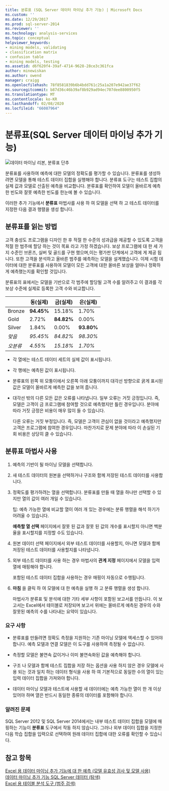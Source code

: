 ```yaml
---
title: 분류표 (SQL Server 데이터 마이닝 추가 기능) | Microsoft Docs
ms.custom: ''
ms.date: 12/29/2017
ms.prod: sql-server-2014
ms.reviewer: ''
ms.technology: analysis-services
ms.topic: conceptual
helpviewer_keywords:
- mining models, validating
- classification matrix
- confusion table
- mining models, testing
ms.assetid: d6f620f4-39af-4714-9628-28ce3c361fca
author: minewiskan
ms.author: owend
manager: craigg
ms.openlocfilehash: 78f8581839b6b4bdd761c25a1a207e942ae37f62
ms.sourcegitcommit: b87d36c46b39af8b929ad94ec707dee8800950f5
ms.translationtype: MT
ms.contentlocale: ko-KR
ms.lasthandoff: 02/08/2020
ms.locfileid: "66087964"
---
```

# <a name="classification-matrix-sql-server-data-mining-add-ins"></a>분류표(SQL Server 데이터 마이닝 추가 기능)
  ![데이터 마이닝 리본, 분류표 단추](media/dmc-cmatrix.gif "데이터 마이닝 리본, 분류표 단추")  
  
 분류표를 사용하여 예측에 대한 모델의 정확도를 평가할 수 있습니다. 분류표를 생성하려면 모델을 통해 테스트 데이터 집합을 실행해야 합니다. 분류표 도구는 테스트 집합의 실제 값과 모델로 산출된 예측을 비교합니다. 분류표를 확인하여 모델이 올바르게 예측한 빈도와 잘못 예측한 빈도를 한눈에 볼 수 있습니다.  
  
 이러한 추가 기능에서 **분류표** 마법사를 사용 하 여 모델을 선택 하 고 테스트 데이터를 지정한 다음 결과 행렬을 생성 합니다.  
  
## <a name="how-to-read-a-classification-matrix"></a>분류표를 읽는 방법  
 고객 충성도 프로그램을 디자인 한 후 적절 한 수준의 성과급을 제공할 수 있도록 고객을 적절 한 범주에 할당 하는 것이 목표 라고 가정 하겠습니다. 보상 프로그램에 대 한 세 가지 수준인 브론즈, 실버 및 골드를 구현 했으며,이는 평가판 단계에서 고객에 게 제공 됩니다. 또한 고객을 분석하고 올바른 범주를 예측하는 모델을 설계했습니다. 이제 시험 데이터에 대한 분류표를 사용하여 모델이 모든 고객에 대한 올바른 보상을 얼마나 정확하게 예측했는지를 확인할 것입니다.  
  
 분류표의 표에서는 모델을 기반으로 각 범주에 할당될 고객 수를 알려주고 이 결과를 각 보상 수준에 실제로 등록한 고객 수와 비교합니다.  
  
||동(실제)|금(실제)|은(실제)|  
|-|-----------------------|---------------------|-----------------------|  
|Bronze|**94.45%**|15.18%|1.70%|  
|Gold|2.72%|**84.82%**|0.00%|  
|Silver|1.84%|0.00%|**93.80%**|  
|*맞음*|*95.45%*|*84.82%*|*98.30%*|  
|*오분류*|*4.55%*|*15.18%*|*1.70%*|  
  
-   각 열에는 테스트 데이터 세트의 실제 값이 표시됩니다.  
  
-   각 행에는 예측된 값이 표시됩니다.  
  
-   분류표의 왼쪽 위 모퉁이에서 오른쪽 아래 모퉁이까지 대각선 방향으로 굵게 표시된 값은 모델이 올바르게 예측한 값을 보여 줍니다.  
  
-   대각선 밖의 다른 모든 값은 오류를 나타냅니다. 일부 오류는 거짓 긍정입니다. 즉, 모델은 고객이 금 프로그램에 참여할 것으로 예측했지만 틀린 경우입니다.  분야에 따라 거짓 긍정은 비용이 매우 많이 들 수 있습니다.  
  
     다른 오류는 거짓 부정입니다. 즉, 모델은 고객이 관심이 없을 것이라고 예측했지만 고객은 프로그램에 참여한 경우입니다. 마찬가지로 문제 분야에 따라 이 손실된 기회 비용은 상당히 클 수 있습니다.  
  
## <a name="using-the-classification-matrix-wizard"></a>분류표 마법사 사용  
  
1.  예측의 기반이 될 마이닝 모델을 선택합니다.  
  
2.  새 테스트 데이터의 원본을 선택하거나 구조와 함께 저장된 테스트 데이터를 사용합니다.  
  
3.  정확도를 평가하려는 열을 선택합니다. 분류표를 만들 때 열을 하나만 선택할 수 있지만 열의 값이 여러 개일 수 있습니다.  
  
     팁: 예측 가능한 열에 비교할 열이 여러 개 있는 경우에는 분류 행렬을 해석 하기가 어려울 수 있습니다.  
  
     **예측할 열 선택** 페이지에서 잘못 된 값과 잘못 된 값의 개수를 표시할지 아니면 백분율을 표시할지를 지정할 수도 있습니다.  
  
4.  원본 데이터 선택 페이지에서 외부 테스트 데이터를 사용할지, 아니면 모델과 함께 저장된 테스트 데이터를 사용할지를 나타냅니다.  
  
5.  외부 테스트 데이터를 사용 하는 경우 마법사의 **관계 지정** 페이지에서 모델을 입력 열에 매핑해야 합니다.  
  
     포함된 테스트 데이터 집합을 사용하는 경우 매핑이 자동으로 수행됩니다.  
  
6.  **마침** 을 클릭 하 여 모델에 대 한 예측을 실행 하 고 분류 행렬을 생성 합니다.  
  
     마법사가 분류표 및 분석에 대한 기타 세부 사항이 포함된 보고서를 만듭니다. 이 보고서는 Excel에서 테이블로 저장되며 보고서 위에는 올바르게 예측된 경우의 수와 잘못된 예측의 수를 나타내는 요약이 있습니다.  
  
### <a name="requirements"></a>요구 사항  
  
-   분류표를 만들려면 정확도 측정을 지원하는 기존 마이닝 모델에 액세스할 수 있어야 합니다. 예측 모델과 연결 모델은 이 도구를 사용하여 측정될 수 없습니다.  
  
-   측정할 모델은 불연속 값이거나 이미 불연속화된 값을 예측해야 합니다.  
  
-   구조 나 모델과 함께 테스트 집합을 저장 하는 옵션을 사용 하지 않은 경우 모델에 사용 되는 것과 일치 하는 데이터 형식을 사용 하 여 기본적으로 동일한 수의 열이 있는 입력 데이터 집합을 가져와야 합니다.  
  
-   데이터 마이닝 모델과 테스트에 사용할 새 데이터에는 예측 가능한 열이 한 개 이상 있어야 하며 열은 반드시 동일한 종류의 데이터를 포함해야 합니다.  
  
### <a name="known-issues"></a>알려진 문제  
 SQL Server 2012 및 SQL Server 2014에서는 내부 테스트 데이터 집합을 모델에 매핑하는 기능이 **분류표** 도구에서 작동 하지 않습니다. 그러나 외부 데이터 집합을 지정한 다음 학습 집합을 입력으로 선택하여 원래 데이터 집합에 대한 오류를 확인할 수 있습니다.  
  
## <a name="see-also"></a>참고 항목  
 [Excel 용 데이터 마이닝 추가 기능에 대 한 예측 &#40;모델 유효성 검사 및 모델 사용&#41;](validating-models-and-using-models-for-prediction-data-mining-add-ins-for-excel.md)   
 [데이터 마이닝 추가 기능 SQL Server 데이터 &#40;탐색&#41;](explore-data-sql-server-data-mining-add-ins.md)   
 [Excel 용 테이블 분석 도구 &#40;범주 검색&#41;](detect-categories-table-analysis-tools-for-excel.md)  
  
  
